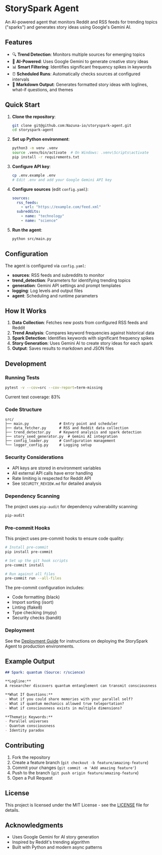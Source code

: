 # StorySpark Agent

An AI-powered agent that monitors Reddit and RSS feeds for trending topics ("sparks") and generates story ideas using Google's Gemini AI.

## Features

- 🔍 **Trend Detection**: Monitors multiple sources for emerging topics
- 🤖 **AI-Powered**: Uses Google Gemini to generate creative story ideas
- 📊 **Smart Filtering**: Identifies significant frequency spikes in keywords
- ⏰ **Scheduled Runs**: Automatically checks sources at configured intervals
- 📝 **Markdown Output**: Generates formatted story ideas with loglines, what-if questions, and themes

## Quick Start

1. **Clone the repository**:
   ```bash
   git clone git@github.com:Nazuna-io/storyspark-agent.git
   cd storyspark-agent
   ```

2. **Set up Python environment**:
   ```bash
   python3 -m venv .venv
   source .venv/bin/activate  # On Windows: .venv\Scripts\activate
   pip install -r requirements.txt
   ```

3. **Configure API key**:
   ```bash
   cp .env.example .env
   # Edit .env and add your Google Gemini API key
   ```

4. **Configure sources** (edit `config.yaml`):
   ```yaml
   sources:
     rss_feeds:
       - url: "https://example.com/feed.xml"
     subreddits:
       - name: "technology"
       - name: "science"
   ```

5. **Run the agent**:
   ```bash
   python src/main.py
   ```

## Configuration

The agent is configured via `config.yaml`:

- **sources**: RSS feeds and subreddits to monitor
- **trend_detection**: Parameters for identifying trending topics
- **generation**: Gemini API settings and prompt templates
- **logging**: Log levels and output files
- **agent**: Scheduling and runtime parameters

## How It Works

1. **Data Collection**: Fetches new posts from configured RSS feeds and Reddit
2. **Trend Analysis**: Compares keyword frequencies against historical data
3. **Spark Detection**: Identifies keywords with significant frequency spikes
4. **Story Generation**: Uses Gemini AI to create story ideas for each spark
5. **Output**: Saves results to markdown and JSON files

## Development

### Running Tests

```bash
pytest -v --cov=src --cov-report=term-missing
```

Current test coverage: 83%

### Code Structure

```
src/
├── main.py              # Entry point and scheduler
├── data_fetcher.py      # RSS and Reddit data collection
├── trend_detector.py    # Keyword analysis and spark detection
├── story_seed_generator.py  # Gemini AI integration
├── config_loader.py     # Configuration management
└── logger_config.py     # Logging setup
```

### Security Considerations

- API keys are stored in environment variables
- All external API calls have error handling
- Rate limiting is respected for Reddit API
- See `SECURITY_REVIEW.md` for detailed analysis

### Dependency Scanning

The project uses `pip-audit` for dependency vulnerability scanning:

```bash
pip-audit
```

### Pre-commit Hooks

This project uses pre-commit hooks to ensure code quality:

```bash
# Install pre-commit
pip install pre-commit

# Set up the git hook scripts
pre-commit install

# Run against all files
pre-commit run --all-files
```

The pre-commit configuration includes:
- Code formatting (black)
- Import sorting (isort)
- Linting (flake8)
- Type checking (mypy)
- Security checks (bandit)

### Deployment

See the [Deployment Guide](DEPLOYMENT.md) for instructions on deploying the StorySpark Agent to production environments.

## Example Output

```markdown
## Spark: quantum (Source: r/science)

**Logline:**
A researcher discovers quantum entanglement can transmit consciousness between parallel universes.

**What If Questions:**
- What if you could share memories with your parallel self?
- What if quantum mechanics allowed true teleportation?
- What if consciousness exists in multiple dimensions?

**Thematic Keywords:**
- Parallel universes
- Quantum consciousness
- Identity paradox
```

## Contributing

1. Fork the repository
2. Create a feature branch (`git checkout -b feature/amazing-feature`)
3. Commit your changes (`git commit -m 'Add amazing feature'`)
4. Push to the branch (`git push origin feature/amazing-feature`)
5. Open a Pull Request

## License

This project is licensed under the MIT License - see the [LICENSE](LICENSE) file for details.

## Acknowledgments

- Uses Google Gemini for AI story generation
- Inspired by Reddit's trending algorithm
- Built with Python and modern async patterns
